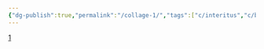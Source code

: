 ```yaml
---
{"dg-publish":true,"permalink":"/collage-1/","tags":["c/interitus","c/bw","c/red","c/man","c/glasses","c/number","c/city","c/black"],"created":"2024-01-02T16:09:21.403-05:00","updated":"2024-01-02T16:12:48.013-05:00"}
---
```



[1](https://www.instagram.com/p/B_9JtpNBhcf/)
